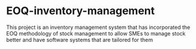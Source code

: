 # EOQ-inventory-management
This project is an inventory management system that has incorporated the EOQ methodology of stock management to allow SMEs  to manage stock better and have software systems that are tailored for them
